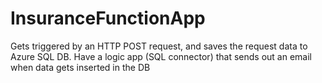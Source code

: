# InsuranceFunctionApp

Gets triggered by an HTTP POST request, and saves the request data to Azure SQL DB.
Have a logic app (SQL connector) that sends out an email when data gets inserted in the DB
